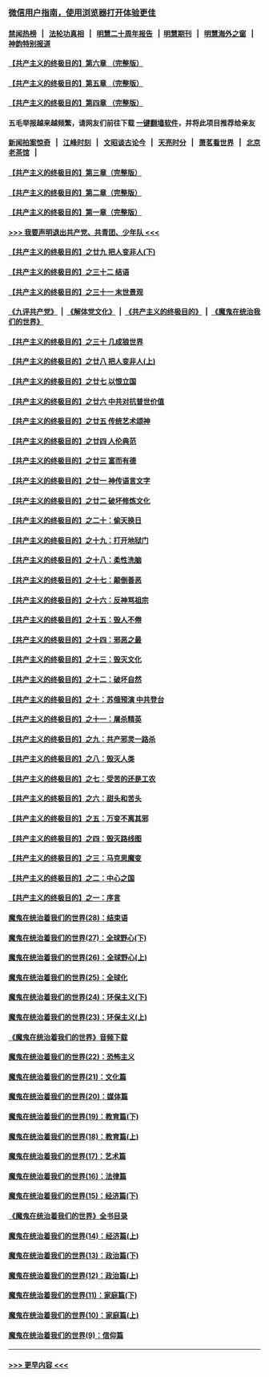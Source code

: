 ### [微信用户指南，使用浏览器打开体验更佳](https://github.com/gfw-breaker/banned-news1/blob/master/indexes/wechat-guide.md?t=0)
#### [禁闻热榜](热点新闻.md?t=0)  &nbsp;&nbsp;|&nbsp;&nbsp; [法轮功真相](https://github.com/gfw-breaker/truth/blob/master/README.md?t=0) &nbsp;&nbsp;|&nbsp;&nbsp; [明慧二十周年报告](https://github.com/gfw-breaker/mh-reports/blob/master/README.md?t=0) &nbsp;&nbsp;|&nbsp;&nbsp;[明慧期刊](https://github.com/gfw-breaker/mh-qikan) &nbsp;&nbsp;|&nbsp;&nbsp; [明慧海外之窗](https://github.com/gfw-breaker/mh-news/blob/master/README.md?t=0) &nbsp;&nbsp;|&nbsp;&nbsp; [神韵特别报道](https://github.com/gfw-breaker/mh-news/blob/master/shenyun.md?t=0)
#### [【共产主义的终极目的】第六章 （完整版）](../pages/nsc422/n11428913.md?t=02171911) 
#### [【共产主义的终极目的】第五章 （完整版）](../pages/nsc422/n11428912.md?t=02171911) 
#### [【共产主义的终极目的】第四章 （完整版）](../pages/nsc422/n11428907.md?t=02171911) 
#### 五毛举报越来越频繁，请网友们前往下载 [一键翻墙软件](https://github.com/gfw-breaker/ssr-accounts)，并将此项目推荐给亲友
#### [新闻拍案惊奇](https://github.com/gfw-breaker/banned-news1/blob/master/pages/link4.md) &nbsp;&nbsp;|&nbsp;&nbsp; [江峰时刻](https://github.com/gfw-breaker/banned-news1/blob/master/pages/link4.md) &nbsp;&nbsp;|&nbsp;&nbsp; [文昭谈古论今](https://github.com/gfw-breaker/banned-news1/blob/master/pages/link4.md) &nbsp;&nbsp;|&nbsp;&nbsp; [天亮时分](https://github.com/gfw-breaker/banned-news1/blob/master/pages/link4.md) &nbsp;&nbsp;|&nbsp;&nbsp; [萧茗看世界](https://github.com/gfw-breaker/banned-news1/blob/master/pages/link4.md) &nbsp;&nbsp;|&nbsp;&nbsp; [北京老茶馆](https://github.com/gfw-breaker/banned-news1/blob/master/pages/link4.md) &nbsp;&nbsp;|&nbsp;&nbsp; 
#### [【共产主义的终极目的】第三章（完整版）](../pages/nsc422/n11428848.md?t=02171911) 
#### [【共产主义的终极目的】第二章（完整版）](../pages/nsc422/n11428831.md?t=02171911) 
#### [【共产主义的终极目的】第一章（完整版）](../pages/nsc422/n11417651.md?t=02171911) 
#### [>>> 我要声明退出共产党、共青团、少年队 <<<](https://github.com/begood0513/goodnews/blob/master/quit/letter.md) 
#### [【共产主义的终极目的】之廿九 把人变非人(下)](../pages/nsc422/n11344140.md?t=02171911) 
#### [【共产主义的终极目的】之三十二 结语](../pages/nsc422/n11360535.md?t=02171911) 
#### [【共产主义的终极目的】之三十一 末世景观](../pages/nsc422/n11351129.md?t=02171911) 
#### [《九评共产党》](https://github.com/begood0513/9ping.md/blob/master/README.md) &nbsp;|&nbsp; [《解体党文化》](../../../../jtdwh.md/blob/master/README.md)  &nbsp;|&nbsp; [《共产主义的终极目的》](../../../../gczydzjmd.md/blob/master/README.md) &nbsp;|&nbsp; [《魔鬼在统治我们的世界》](../../../../mgztzwmdsj.md/blob/master/README.md) 
#### [【共产主义的终极目的】之三十 几成狼世界](../pages/nsc422/n11348280.md?t=02171911) 
#### [【共产主义的终极目的】之廿八 把人变非人(上)](../pages/nsc422/n11340492.md?t=02171911) 
#### [【共产主义的终极目的】之廿七 以恨立国](../pages/nsc422/n11336944.md?t=02171911) 
#### [【共产主义的终极目的】之廿六 中共对抗普世价值](../pages/nsc422/n11324785.md?t=02171911) 
#### [【共产主义的终极目的】之廿五 传统艺术颂神](../pages/nsc422/n11296396.md?t=02171911) 
#### [【共产主义的终极目的】之廿四 人伦典范](../pages/nsc422/n11296397.md?t=02171911) 
#### [【共产主义的终极目的】之廿三 富而有德](../pages/nsc422/n11283598.md?t=02171911) 
#### [【共产主义的终极目的】之廿一 神传语言文字](../pages/nsc422/n11263265.md?t=02171911) 
#### [【共产主义的终极目的】之廿二 破坏修炼文化](../pages/nsc422/n11245728.md?t=02171911) 
#### [【共产主义的终极目的】之二十：偷天换日](../pages/nsc422/n11238846.md?t=02171911) 
#### [【共产主义的终极目的】之十九：打开地狱门](../pages/nsc422/n11206376.md?t=02171911) 
#### [【共产主义的终极目的】之十八：柔性洗脑](../pages/nsc422/n11199994.md?t=02171911) 
#### [【共产主义的终极目的】之十七：颠倒善恶](../pages/nsc422/n11179782.md?t=02171911) 
#### [【共产主义的终极目的】之十六：反神骂祖宗](../pages/nsc422/n11166798.md?t=02171911) 
#### [【共产主义的终极目的】之十五：毁人不倦](../pages/nsc422/n11166792.md?t=02171911) 
#### [【共产主义的终极目的】之十四：邪恶之最](../pages/nsc422/n11150249.md?t=02171911) 
#### [【共产主义的终极目的】之十三：毁灭文化](../pages/nsc422/n11135227.md?t=02171911) 
#### [【共产主义的终极目的】之十二：破坏自然](../pages/nsc422/n11135214.md?t=02171911) 
#### [【共产主义的终极目的】之十：苏俄预演 中共登台](../pages/nsc422/n11118424.md?t=02171911) 
#### [【共产主义的终极目的】之十一：屠杀精英](../pages/nsc422/n11118442.md?t=02171911) 
#### [【共产主义的终极目的】之九：共产邪灵一路杀](../pages/nsc422/n11114139.md?t=02171911) 
#### [【共产主义的终极目的】之八：毁灭人类](../pages/nsc422/n11108503.md?t=02171911) 
#### [【共产主义的终极目的】之七：受苦的还是工农](../pages/nsc422/n11101809.md?t=02171911) 
#### [【共产主义的终极目的】之六：甜头和苦头](../pages/nsc422/n11096971.md?t=02171911) 
#### [【共产主义的终极目的】之五：万变不离其邪](../pages/nsc422/n11091285.md?t=02171911) 
#### [【共产主义的终极目的】之四：毁灭路线图](../pages/nsc422/n11086284.md?t=02171911) 
#### [【共产主义的终极目的】之三：马克思魔变](../pages/nsc422/n11061941.md?t=02171911) 
#### [【共产主义的终极目的】之二：中心之国](../pages/nsc422/n11047728.md?t=02171911) 
#### [【共产主义的终极目的】之一：序言](../pages/nsc422/n11086077.md?t=02171911) 
#### [魔鬼在统治着我们的世界(28)：结束语](../pages/nsc422/n10936246.md?t=02171911) 
#### [魔鬼在统治着我们的世界(27)：全球野心(下)](../pages/nsc422/n10928319.md?t=02171911) 
#### [魔鬼在统治着我们的世界(26)：全球野心(上)](../pages/nsc422/n10900318.md?t=02171911) 
#### [魔鬼在统治着我们的世界(25)：全球化](../pages/nsc422/n10788205.md?t=02171911) 
#### [魔鬼在统治着我们的世界(24)：环保主义(下)](../pages/nsc422/n10695307.md?t=02171911) 
#### [魔鬼在统治着我们的世界(23)：环保主义(上)](../pages/nsc422/n10688613.md?t=02171911) 
#### [《魔鬼在统治着我们的世界》音频下载](../pages/nsc422/n10635553.md?t=02171911) 
#### [魔鬼在统治着我们的世界(22)：恐怖主义](../pages/nsc422/n10614727.md?t=02171911) 
#### [魔鬼在统治着我们的世界(21)：文化篇](../pages/nsc422/n10597706.md?t=02171911) 
#### [魔鬼在统治着我们的世界(20)：媒体篇](../pages/nsc422/n10586579.md?t=02171911) 
#### [魔鬼在统治着我们的世界(19)：教育篇(下)](../pages/nsc422/n10564808.md?t=02171911) 
#### [魔鬼在统治着我们的世界(18)：教育篇(上)](../pages/nsc422/n10526970.md?t=02171911) 
#### [魔鬼在统治着我们的世界(17)：艺术篇](../pages/nsc422/n10499093.md?t=02171911) 
#### [魔鬼在统治着我们的世界(16)：法律篇](../pages/nsc422/n10485969.md?t=02171911) 
#### [魔鬼在统治着我们的世界(15)：经济篇(下)](../pages/nsc422/n10469975.md?t=02171911) 
#### [《魔鬼在统治着我们的世界》全书目录](../pages/nsc422/n10464261.md?t=02171911) 
#### [魔鬼在统治着我们的世界(14)：经济篇(上)](../pages/nsc422/n10457370.md?t=02171911) 
#### [魔鬼在统治着我们的世界(13)：政治篇(下)](../pages/nsc422/n10448270.md?t=02171911) 
#### [魔鬼在统治着我们的世界(12)：政治篇(上)](../pages/nsc422/n10444576.md?t=02171911) 
#### [魔鬼在统治着我们的世界(11)：家庭篇(下)](../pages/nsc422/n10440961.md?t=02171911) 
#### [魔鬼在统治着我们的世界(10)：家庭篇(上)](../pages/nsc422/n10435448.md?t=02171911) 
#### [魔鬼在统治着我们的世界(9)：信仰篇](../pages/nsc422/n10432159.md?t=02171911) 

----
#### [ >>> 更早内容 <<< ](../indexes/nsc422-earlier.md)
